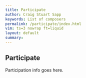 ```yaml
---
title: Participate
author: Craig Stuart Sapp
keywords: List of composers
permalink: /participate/index.html
vim: ts=3 nowrap ft=liquid
layout: default
summary: 
---
```


## Participate

Participation info goes here.



